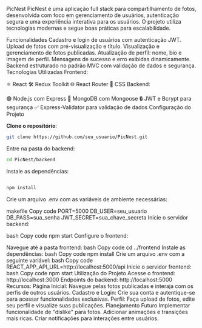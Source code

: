 PicNest
PicNest é uma aplicação full stack para compartilhamento de fotos, desenvolvida com foco em gerenciamento de usuários, autenticação segura e uma experiência interativa para os usuários. O projeto utiliza tecnologias modernas e segue boas práticas para escalabilidade.

Funcionalidades
Cadastro e login de usuários com autenticação JWT.
Upload de fotos com pré-visualização e título.
Visualização e gerenciamento de fotos publicadas.
Atualização de perfil: nome, bio e imagem de perfil.
Mensagens de sucesso e erro exibidas dinamicamente.
Backend estruturado no padrão MVC com validação de dados e segurança.
Tecnologias Utilizadas
Frontend:

⚛️ React
🛠️ Redux Toolkit
🌐 React Router
🎨 CSS
Backend:

🟢 Node.js com Express
📂 MongoDB com Mongoose
🔒 JWT e Bcrypt para segurança
✅ Express-Validator para validação de dados
Configuração do Projeto

**Clone o repositório**:
 ```bash
git clone https://github.com/seu_usuario/PicNest.git
```
Entre na pasta do backend:


 ```bash
cd PicNest/backend
```

Instale as dependências:

 ```bash

npm install

```
Crie um arquivo .env com as variáveis de ambiente necessárias:

makefile
Copy code
PORT=5000
DB_USER=seu_usuario
DB_PASS=sua_senha
JWT_SECRET=sua_chave_secreta
Inicie o servidor backend:

bash
Copy code
npm start
Configure o frontend:

Navegue até a pasta frontend:
bash
Copy code
cd ../frontend
Instale as dependências:
bash
Copy code
npm install
Crie um arquivo .env com a seguinte variável:
bash
Copy code
REACT_APP_API_URL=http://localhost:5000/api
Inicie o servidor frontend:
bash
Copy code
npm start
Utilização do Projeto
Acesse o frontend: http://localhost:3000
Endpoints do backend: http://localhost:5000
Recursos:
Página Inicial: Navegue pelas fotos publicadas e interaja com os perfis de outros usuários.
Cadastro e Login: Crie sua conta e autentique-se para acessar funcionalidades exclusivas.
Perfil: Faça upload de fotos, edite seu perfil e visualize suas publicações.
Planejamento Futuro
Implementar funcionalidade de "dislike" para fotos.
Adicionar animações e transições mais ricas.
Criar notificações para interações entre usuários.


